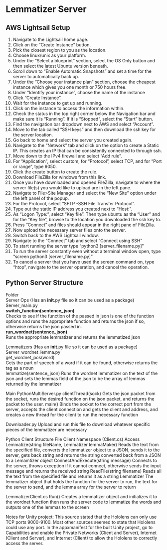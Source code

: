 # Lemmatizer Server
## AWS Lightsail Setup
1. Navigate to the Lightsail home page.
2. Click on the “Create Instance” button.
3. Pick the closest region to you as the location.
4. Choose linux/unix as your platform.
5. Under the “Select a blueprint” section, select the OS Only button and then select the latest Ubuntu version beneath.
6. Scroll down to “Enable Automatic Snapshots” and set a time for the server to automatically back up.
7. Under the “Choose your instance plan” section, choose the cheapest instance which gives you one month or 750 hours free.
8. Under “Identify your instance”, choose the name of the instance
9. Click “Create Instance”.
10. Wait for the instance to get up and running.
11. Click on the instance to access the information within.
12. Check the status in the top right corner below the Navigation bar and make sure it is “Running”. If it is “Stopped”, select the “Start” button.
13. Find the navigation bar dropdown next to AWS and select “Account”.
14. Move to the tab called “SSH keys” and then download the ssh key for the server location.
15. Go back to home and select the server you created again.
16. Navigate to the “Network” tab and click on the option to create a Static IP. This creates an IP that can be consistently connected to through ssh.
17. Move down to the IPv4 firewall and select “Add rule”.
18. For “Application”, select custom, for “Protocol”, select TCP, and for “Port or range”, type 9050.
19. Click the create button to create the rule.
20. Download FileZilla for windows from this link.
21. Once you have downloaded and opened FileZilla, navigate to where the server file(s) you would like to upload are in the left pane.
22. Navigate to File>Site Manager and select the “New Site” option under the left panel of the popup.
23. For the Protocol, select “SFTP -SSH File Transfer Protocol”.
24. Type out the static IP address you created next to “Host:”.
25. As “Logon Type:”, select “Key file”. Then type ubuntu as the “User” and for the “Key file”, browse to the location you downloaded the ssh key to.
26. Press “Connect” and files should appear in the right pane of FileZilla.
27. Now upload the necessary server files onto the server.
28. Switch back to the AWS Lightsail window.
29. Navigate to the “Connect” tab and select “Connect using SSH”
30. To start running the server type “python3 [server_filename.py]”
31. To run the server constantly even without a terminal window open, type “screen python3 [server_filename.py]”
32. To cancel a server that you have used the screen command on, type “htop”, navigate to the server operation, and cancel the operation.

## Python Server Structure  
Folder  
 Server Ops (Has an __init__.py file so it can be used as a package)  
  Server_main.py  
   **switch_function(sentence_json)**  
   Checks to see if the function of the passed in json is one of the function options and runs the appropriate function and returns the json if so, otherwise returns the json passed in.  
   **run_wordnet(sentence_json)**  
   Runs the appropriate lemmatizer and returns the lemmatized json  

Lemmatizers (Has an __init__.py file so it can be used as a package)  
Server_wordnet_lemma.py  
get_wordnet_pos(word)  
Gets the part of speech of a word if it can be found, otherwise returns the tag as a noun  
lemmatize(sentence_json)
Runs the wordnet lemmatizer on the text of the json and sets the lemmas field of the json to be the array of lemmas returned by the lemmatizer

Main
PythonMultiServer.py
clientThread(sock)
Gets the json packet from the socket, runs the desired function on the json packet, and returns the packet to the user.
main()
Binds the socket to the correct port from the server, accepts the client connection and gets the client and address, and creates a new thread for the client to run the necessary function

Downloader.py
Upload and run this file to download whatever specific pieces of the lemmatizer are necessary

Python Client Structure
File
Client Namespace (Client.cs)
Access
Lemmatize(string fileName, Lemmatizer lemmaMaker)
Reads the text from the specified file, converts the lemmatizer object to a JSON, sends it to the server, gets back string and returns the string converted back from a JSON to a Lemamtizer object
ConnectAndExecute(string message)
Connects to the server, throws exception if it cannot connect, otherwise sends the input message and returns the received string
ReadFile(string filename)
Reads all the text from the specified file and returns it as a string
Lemmatizer
The lemmatizer object that holds the function for the server to run, the text for the server to send, and the lemma array for the server to return

LemmatizerClient.cs
Run()
Creates a lemmatizer object and initializes it to the wordnet function then runs the server code to lemmatize the words and outputs one of the lemmas to the screen

Notes for Unity project:
This source stated that the Hololens can only use TCP ports 9000-9100. Most other sources seemed to state that Hololens could use any port.
In the appxmanifest for the built Unity project, go to Capabilities and enable the Private Networks (Client and Server), Internet (Client and Server), and Internet (Client) to allow the Hololens to correctly access the server.
